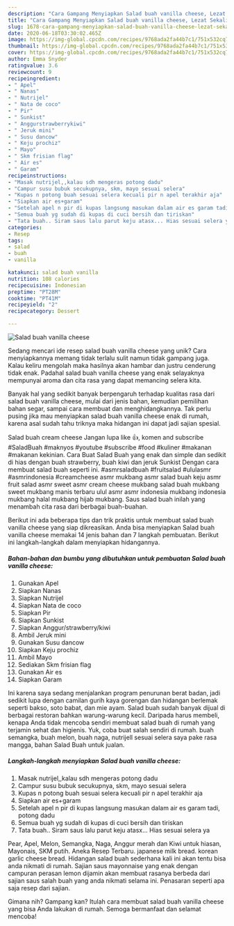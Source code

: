 ```yaml
---
description: "Cara Gampang Menyiapkan Salad buah vanilla cheese, Lezat Sekali"
title: "Cara Gampang Menyiapkan Salad buah vanilla cheese, Lezat Sekali"
slug: 1678-cara-gampang-menyiapkan-salad-buah-vanilla-cheese-lezat-sekali
date: 2020-06-18T03:30:02.465Z
image: https://img-global.cpcdn.com/recipes/9768ada2fa44b7c1/751x532cq70/salad-buah-vanilla-cheese-foto-resep-utama.jpg
thumbnail: https://img-global.cpcdn.com/recipes/9768ada2fa44b7c1/751x532cq70/salad-buah-vanilla-cheese-foto-resep-utama.jpg
cover: https://img-global.cpcdn.com/recipes/9768ada2fa44b7c1/751x532cq70/salad-buah-vanilla-cheese-foto-resep-utama.jpg
author: Emma Snyder
ratingvalue: 3.6
reviewcount: 9
recipeingredient:
- " Apel"
- " Nanas"
- " Nutrijel"
- " Nata de coco"
- " Pir"
- " Sunkist"
- " Anggurstrawberrykiwi"
- " Jeruk mini"
- " Susu dancow"
- " Keju prochiz"
- " Mayo"
- " Skm frisian flag"
- " Air es"
- " Garam"
recipeinstructions:
- "Masak nutrijel,,kalau sdh mengeras potong dadu"
- "Campur susu bubuk secukupnya, skm, mayo sesuai selera"
- "Kupas n potong buah sesuai selera kecuali pir n apel terakhir aja"
- "Siapkan air es+garam"
- "Setelah apel n pir di kupas langsung masukan dalam air es garam tadi, potong dadu"
- "Semua buah yg sudah di kupas di cuci bersih dan tiriskan"
- "Tata buah.. Siram saus lalu parut keju atasx... Hias sesuai selera ya"
categories:
- Resep
tags:
- salad
- buah
- vanilla

katakunci: salad buah vanilla 
nutrition: 108 calories
recipecuisine: Indonesian
preptime: "PT28M"
cooktime: "PT41M"
recipeyield: "2"
recipecategory: Dessert

---
```



![Salad buah vanilla cheese](https://img-global.cpcdn.com/recipes/9768ada2fa44b7c1/751x532cq70/salad-buah-vanilla-cheese-foto-resep-utama.jpg)

Sedang mencari ide resep salad buah vanilla cheese yang unik? Cara menyiapkannya memang tidak terlalu sulit namun tidak gampang juga. Kalau keliru mengolah maka hasilnya akan hambar dan justru cenderung tidak enak. Padahal salad buah vanilla cheese yang enak selayaknya mempunyai aroma dan cita rasa yang dapat memancing selera kita.

Banyak hal yang sedikit banyak berpengaruh terhadap kualitas rasa dari salad buah vanilla cheese, mulai dari jenis bahan, kemudian pemilihan bahan segar, sampai cara membuat dan menghidangkannya. Tak perlu pusing jika mau menyiapkan salad buah vanilla cheese enak di rumah, karena asal sudah tahu triknya maka hidangan ini dapat jadi sajian spesial.

Salad buah cream cheese Jangan lupa like 👍, komen and subscribe #SaladBuah #maknyos #youtube #subscribe #food #kuliner #makanan #makanan kekinian. Cara Buat Salad Buah yang enak dan simple dan sedikit di hias dengan buah strawberry, buah kiwi dan jeruk Sunkist Dengan cara membuat salad buah seperti ini. #asmrsaladbuah #fruitsalad #ululasmr #asmrindonesia #creamcheese asmr mukbang asmr salad buah keju asmr fruit salad asmr sweet asmr cream cheese mukbang salad buah mukbang sweet mukbang manis terbaru ulul asmr asmr indonesia mukbang indonesia mukbang halal mukbang hijab mukbang. Saus salad buah inilah yang menambah cita rasa dari berbagai buah-buahan.


Berikut ini ada beberapa tips dan trik praktis untuk membuat salad buah vanilla cheese yang siap dikreasikan. Anda bisa menyiapkan Salad buah vanilla cheese memakai 14 jenis bahan dan 7 langkah pembuatan. Berikut ini langkah-langkah dalam menyiapkan hidangannya.

<!--inarticleads1-->

##### Bahan-bahan dan bumbu yang dibutuhkan untuk pembuatan Salad buah vanilla cheese:

1. Gunakan  Apel
1. Siapkan  Nanas
1. Siapkan  Nutrijel
1. Siapkan  Nata de coco
1. Siapkan  Pir
1. Siapkan  Sunkist
1. Siapkan  Anggur/strawberry/kiwi
1. Ambil  Jeruk mini
1. Gunakan  Susu dancow
1. Siapkan  Keju prochiz
1. Ambil  Mayo
1. Sediakan  Skm frisian flag
1. Gunakan  Air es
1. Siapkan  Garam


Ini karena saya sedang menjalankan program penurunan berat badan, jadi sedikit lupa dengan camilan gurih kaya gorengan dan hidangan berlemak seperti bakso, soto babat, dan mie ayam. Salad buah sudah banyak dijual di berbagai restoran bahkan warung-warung kecil. Daripada harus membeli, kenapa Anda tidak mencoba sendiri membuat salad buah di rumah yang terjamin sehat dan higienis. Yuk, coba buat salah sendiri di rumah. buah semangka, buah melon, buah naga, nutrijell sesuai selera saya pake rasa mangga, bahan Salad Buah untuk jualan. 

<!--inarticleads2-->

##### Langkah-langkah menyiapkan Salad buah vanilla cheese:

1. Masak nutrijel,,kalau sdh mengeras potong dadu
1. Campur susu bubuk secukupnya, skm, mayo sesuai selera
1. Kupas n potong buah sesuai selera kecuali pir n apel terakhir aja
1. Siapkan air es+garam
1. Setelah apel n pir di kupas langsung masukan dalam air es garam tadi, potong dadu
1. Semua buah yg sudah di kupas di cuci bersih dan tiriskan
1. Tata buah.. Siram saus lalu parut keju atasx... Hias sesuai selera ya


Pear, Apel, Melon, Semangka, Naga, Anggur merah dan Kiwi untuk hiasan, Mayonais, SKM putih. Aneka Resep Terbaru. japanese milk bread. korean garlic cheese bread. Hidangan salad buah sederhana kali ini akan tentu bisa anda nikmati di rumah. Sajian saus mayonnaise yang enak dengan campuran perasan lemon dijamin akan membuat rasanya berbeda dari sajian saus salah buah yang anda nikmati selama ini. Penasaran seperti apa saja resep dari sajian. 

Gimana nih? Gampang kan? Itulah cara membuat salad buah vanilla cheese yang bisa Anda lakukan di rumah. Semoga bermanfaat dan selamat mencoba!

